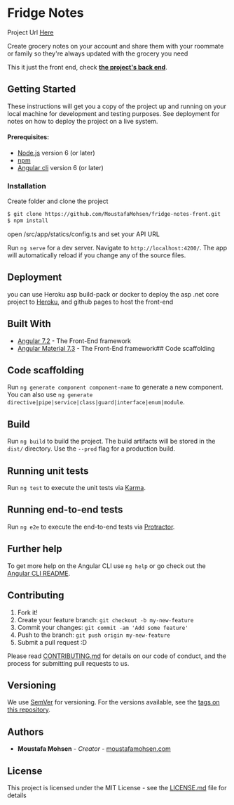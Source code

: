 # Fridge Notes

Project Url [Here](https://mydevenv.tk/)

Create grocery notes on your account and share them with your roommate or family so they're always updated with the grocery you need

This it just the front end, check  [**the project's back end**](https://github.com/MoustafaMohsen/fridge-notes-api).

## Getting Started

These instructions will get you a copy of the project up and running on your local machine for development and testing purposes. See deployment for notes on how to deploy the project on a live system.

#### Prerequisites:
-   [Node.js](https://nodejs.org/)  version 6 (or later)
-  [npm](https://www.npmjs.com/get-npm) 
- [Angular cli](https://angular.io//) version 6 (or later)


### Installation


Create folder and clone the project 

```sh
$ git clone https://github.com/MoustafaMohsen/fridge-notes-front.git
$ npm install
```
open /src/app/statics/config.ts and set your API URL


Run `ng serve` for a dev server. Navigate to `http://localhost:4200/`. The app will automatically reload if you change any of the source files.


## Deployment

you can use Heroku asp build-pack or docker to deploy the asp .net core project to [Heroku](https://heroku.com), and github pages to host the front-end


## Built With

* [Angular 7.2](https://github.com/angular/angular-cli) - The Front-End framework
* [Angular Material 7.3](https://material.angular.io/) - The Front-End framework## Code scaffolding


## Code scaffolding

Run `ng generate component component-name` to generate a new component. You can also use `ng generate directive|pipe|service|class|guard|interface|enum|module`.

## Build

Run `ng build` to build the project. The build artifacts will be stored in the `dist/` directory. Use the `--prod` flag for a production build.

## Running unit tests

Run `ng test` to execute the unit tests via [Karma](https://karma-runner.github.io).

## Running end-to-end tests

Run `ng e2e` to execute the end-to-end tests via [Protractor](http://www.protractortest.org/).

## Further help

To get more help on the Angular CLI use `ng help` or go check out the [Angular CLI README](https://github.com/angular/angular-cli/blob/master/README.md).


## Contributing

1. Fork it!
2. Create your feature branch: `git checkout -b my-new-feature`
3. Commit your changes: `git commit -am 'Add some feature'`
4. Push to the branch: `git push origin my-new-feature`
5. Submit a pull request :D

Please read [CONTRIBUTING.md](https://github.com/MoustafaMohsen/fridge-notes-front/CONTRIBUTING.md) for details on our code of conduct, and the process for submitting pull requests to us.

## Versioning

We use [SemVer](http://semver.org/) for versioning. For the versions available, see the [tags on this repository](https://github.com/your/project/tags). 

## Authors

* **Moustafa Mohsen** - *Creator* - [moustafamohsen.com](moustafamohsen.com)


## License

This project is licensed under the MIT License - see the [LICENSE.md](LICENSE.md) file for details

